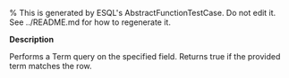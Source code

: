 % This is generated by ESQL's AbstractFunctionTestCase. Do not edit it. See ../README.md for how to regenerate it.

**Description**

Performs a Term query on the specified field. Returns true if the provided term matches the row.

